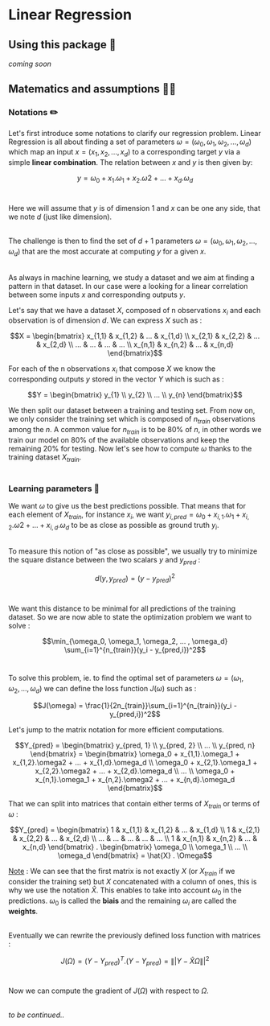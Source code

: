 # Linear Regression

## Using this package 🔑

*coming soon*

## Matematics and assumptions 👨‍🏫

### Notations ✏️

Let's first introduce some notations to clarify our regression problem. Linear Regression is all about finding a set of parameters $\omega = (\omega_0, \omega_1, \omega_2, ... , \omega_d)$ which map an input $x = (x_1, x_2, ... , x_d)$ to a corresponding target $y$ via a simple **linear combination**. The relation between $x$ and $y$ is then given by: <br>

$$y = \omega_0 + x_1.\omega_1 + x_2.\omega2 + ... + x_d.\omega_d$$ <br>

Here we will assume that $y$ is of dimension 1 and $x$ can be one any side, that we note $d$ (just like dimension). <br><br>

The challenge is then to find the set of $d + 1$ parameters $\omega = (\omega_0, \omega_1, \omega_2, ... , \omega_d)$ that are the most accurate at computing $y$ for a given $x$. <br><br>

As always in machine learning, we study a dataset and we aim at finding a pattern in that dataset. In our case were a looking for a linear correlation between some inputs $x$ and corresponding outputs $y$. <br>

Let's say that we have a dataset $X$, composed of n observations $x_i$ and each observation is of dimension $d$. We can express $X$ such as : <br>

$$X = \begin{bmatrix}
x_{1,1} & x_{1,2} & ... & x_{1,d} \\
x_{2,1} & x_{2,2} & ... & x_{2,d} \\
... & ... & ... & ... \\
x_{n,1} & x_{n,2} & ... & x_{n,d}
\end{bmatrix}$$

For each of the n observations $x_i$ that compose $X$ we know the corresponding outputs $y$ stored in the vector $Y$ which is such as : <br>

$$Y = \begin{bmatrix}
y_{1} \\
y_{2} \\
... \\
y_{n}
\end{bmatrix}$$

We then split our dataset between a training and testing set. From now on, we only consider the training set which is composed of $n_{train}$ observations among the $n$. A common value for $n_{train}$ is to be 80% of $n$, in other words we train our model on 80% of the available observations and keep the remaining 20% for testing. Now let's see how to compute $\omega$ thanks to the training dataset $X_{train}$. <br><br>

### Learning parameters 🍃

We want $\omega$ to give us the best predictions possible. That means that for each element of $X_{train}$, for instance $x_i$, we want $y_{i,pred} = \omega_0 + x_{i,1}.\omega_1 + x_{i,2}.\omega2 + ... + x_{i,d}.\omega_d$ to be as close as possible as ground truth $y_i$. <br><br>

To measure this notion of "as close as possible", we usually try to minimize the square distance between the two scalars $y$ and $y_{pred}$ : 

$$d(y, y_{pred}) = (y - y_{pred})^2$$ <br>

We want this distance to be minimal for all predictions of the training dataset. So we are now able to state the optimization problem we want to solve : 

$$\min_{\omega_0, \omega_1, \omega_2, ... , \omega_d} \sum_{i=1}^{n_{train}}(y_i - y_{pred,i})^2$$ <br>

To solve this problem, ie. to find the optimal set of parameters $\omega = (\omega_1, \omega_2, ... , \omega_d)$ we can define the loss function $J(\omega)$ such as : 

$$J(\omega) = \frac{1}{2n_{train}}\sum_{i=1}^{n_{train}}(y_i - y_{pred,i})^2$$

Let's jump to the matrix notation for more efficient computations. 

$$Y_{pred} = \begin{bmatrix}
y_{pred, 1} \\
y_{pred, 2} \\
... \\
y_{pred, n}
\end{bmatrix} = \begin{bmatrix}
\omega_0 + x_{1,1}.\omega_1 + x_{1,2}.\omega2 + ... + x_{1,d}.\omega_d \\
\omega_0 + x_{2,1}.\omega_1 + x_{2,2}.\omega2 + ... + x_{2,d}.\omega_d \\
... \\
\omega_0 + x_{n,1}.\omega_1 + x_{n,2}.\omega2 + ... + x_{n,d}.\omega_d
\end{bmatrix}$$

That we can split into matrices that contain either terms of $X_{train}$ or terms of $\omega$ : 

$$Y_{pred} = \begin{bmatrix}
1 & x_{1,1} & x_{1,2} & ... & x_{1,d} \\
1 & x_{2,1} & x_{2,2} & ... & x_{2,d} \\
... & ... & ... & ... & ... \\
1 & x_{n,1} & x_{n,2} & ... & x_{n,d}
\end{bmatrix} . \begin{bmatrix}
\omega_0 \\
\omega_1 \\
... \\
\omega_d
\end{bmatrix} = \hat{X} . \Omega$$

<ins>Note</ins> : We can see that the first matrix is not exactly $X$ (or $X_{train}$ if we consider the training set) but $X$ concatenated with a column of ones, this is why we use the notation $\hat{X}$. This enables to take into account $\omega_0$ in the predictions. $\omega_0$ is called the **biais** and the remaining $\omega_i$ are called the **weights**. <br><br>

Eventually we can rewrite the previously defined loss function with matrices : <br>

$$J(\Omega) = (Y - Y_{pred})^T.(Y - Y_{pred}) = \|\vert Y - \hat{X}\Omega\|\vert^2$$ <br>

Now we can compute the gradient of $J(\Omega)$ with respect to $\Omega$. <br><br>

*to be continued..*


